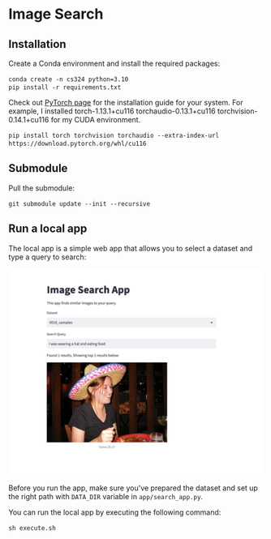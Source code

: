 # Image Search
## Installation
Create a Conda environment and install the required packages:
```
conda create -n cs324 python=3.10
pip install -r requirements.txt
```

Check out [PyTorch page](https://pytorch.org/get-started/locally/) for the installation guide for your system.
For example, I installed torch-1.13.1+cu116 torchaudio-0.13.1+cu116 torchvision-0.14.1+cu116 for my CUDA environment.
```
pip install torch torchvision torchaudio --extra-index-url https://download.pytorch.org/whl/cu116
```

## Submodule
Pull the submodule:
```
git submodule update --init --recursive
```

## Run a local app
The local app is a simple web app that allows you to select a dataset and type a query to search:

![Local app](resources/app_screenshot.png)

Before you run the app, make sure you've prepared the dataset and set up the right path with `DATA_DIR` variable in `app/search_app.py`.

You can run the local app by executing the following command:
```
sh execute.sh
```

